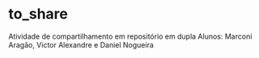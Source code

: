 # to_share
Atividade de compartilhamento em repositório em dupla 
Alunos: Marconi Aragão, Victor Alexandre e Daniel Nogueira

